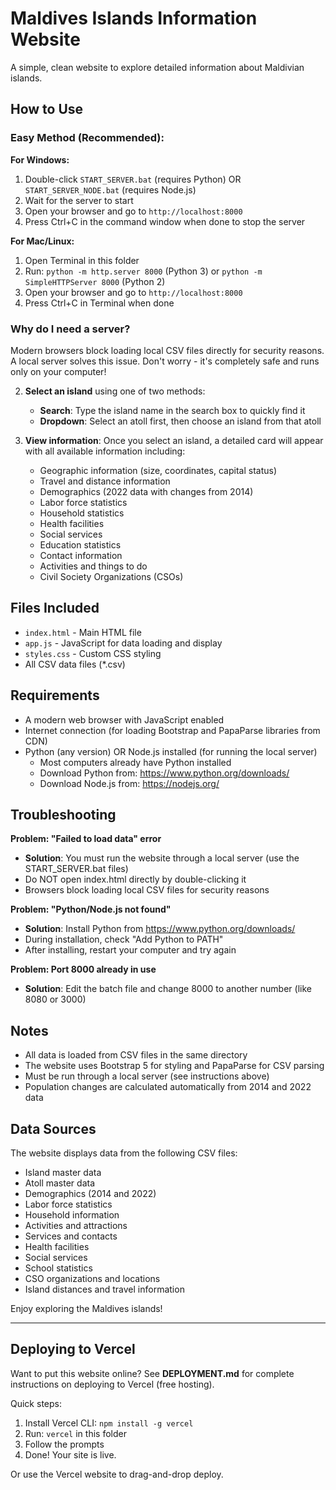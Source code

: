 # Maldives Islands Information Website

A simple, clean website to explore detailed information about Maldivian islands.

## How to Use

### Easy Method (Recommended):

**For Windows:**
1. Double-click `START_SERVER.bat` (requires Python) OR `START_SERVER_NODE.bat` (requires Node.js)
2. Wait for the server to start
3. Open your browser and go to `http://localhost:8000`
4. Press Ctrl+C in the command window when done to stop the server

**For Mac/Linux:**
1. Open Terminal in this folder
2. Run: `python -m http.server 8000` (Python 3) or `python -m SimpleHTTPServer 8000` (Python 2)
3. Open your browser and go to `http://localhost:8000`
4. Press Ctrl+C in Terminal when done

### Why do I need a server?

Modern browsers block loading local CSV files directly for security reasons. A local server solves this issue. Don't worry - it's completely safe and runs only on your computer!

2. **Select an island** using one of two methods:
   - **Search**: Type the island name in the search box to quickly find it
   - **Dropdown**: Select an atoll first, then choose an island from that atoll

3. **View information**: Once you select an island, a detailed card will appear with all available information including:
   - Geographic information (size, coordinates, capital status)
   - Travel and distance information
   - Demographics (2022 data with changes from 2014)
   - Labor force statistics
   - Household statistics
   - Health facilities
   - Social services
   - Education statistics
   - Contact information
   - Activities and things to do
   - Civil Society Organizations (CSOs)

## Files Included

- `index.html` - Main HTML file
- `app.js` - JavaScript for data loading and display
- `styles.css` - Custom CSS styling
- All CSV data files (*.csv)

## Requirements

- A modern web browser with JavaScript enabled
- Internet connection (for loading Bootstrap and PapaParse libraries from CDN)
- Python (any version) OR Node.js installed (for running the local server)
  - Most computers already have Python installed
  - Download Python from: https://www.python.org/downloads/
  - Download Node.js from: https://nodejs.org/

## Troubleshooting

**Problem: "Failed to load data" error**
- **Solution**: You must run the website through a local server (use the START_SERVER.bat files)
- Do NOT open index.html directly by double-clicking it
- Browsers block loading local CSV files for security reasons

**Problem: "Python/Node.js not found"**
- **Solution**: Install Python from https://www.python.org/downloads/
- During installation, check "Add Python to PATH"
- After installing, restart your computer and try again

**Problem: Port 8000 already in use**
- **Solution**: Edit the batch file and change 8000 to another number (like 8080 or 3000)

## Notes

- All data is loaded from CSV files in the same directory
- The website uses Bootstrap 5 for styling and PapaParse for CSV parsing
- Must be run through a local server (see instructions above)
- Population changes are calculated automatically from 2014 and 2022 data

## Data Sources

The website displays data from the following CSV files:
- Island master data
- Atoll master data
- Demographics (2014 and 2022)
- Labor force statistics
- Household information
- Activities and attractions
- Services and contacts
- Health facilities
- Social services
- School statistics
- CSO organizations and locations
- Island distances and travel information

Enjoy exploring the Maldives islands!

---

## Deploying to Vercel

Want to put this website online? See **DEPLOYMENT.md** for complete instructions on deploying to Vercel (free hosting).

Quick steps:
1. Install Vercel CLI: `npm install -g vercel`
2. Run: `vercel` in this folder
3. Follow the prompts
4. Done! Your site is live.

Or use the Vercel website to drag-and-drop deploy.

